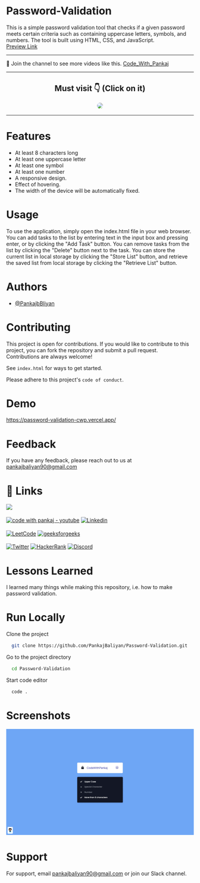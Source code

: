 # Password-Validation

This is a simple password validation tool that checks if a given password meets certain criteria such as containing uppercase letters, symbols, and numbers. The tool is built using HTML, CSS, and JavaScript. <br>
[Preview Link](#demo)



<hr>

💙 Join the channel to see more videos like this. [Code_With_Pankaj](https://www.youtube.com/c/CodeWithPankaj1?sub_confirmation=1)
<hr>

<div align=center>

## Must visit 👇 (Click on it)

[<img src="https://lh3.googleusercontent.com/3zkP2SYe7yYoKKe47bsNe44yTgb4Ukh__rBbwXwgkjNRe4PykGG409ozBxzxkrubV7zHKjfxq6y9ShogWtMBMPyB3jiNps91LoNH8A=s500" width="150" style="border-radius:10px">](https://www.youtube.com/c/CodeWithPankaj1?sub_confirmation=1)

</div>

<hr>

# Features

- At least 8 characters long
- At least one uppercase letter
- At least one symbol
- At least one number
- A responsive design.
- Effect of hovering.
- The width of the device will be automatically fixed.

# Usage
To use the application, simply open the index.html file in your web browser. You can add tasks to the list by entering text in the input box and pressing enter, or by clicking the "Add Task" button. You can remove tasks from the list by clicking the "Delete" button next to the task. You can store the current list in local storage by clicking the "Store List" button, and retrieve the saved list from local storage by clicking the "Retrieve List" button.

# Authors

- [@PankajbBliyan](https://www.github.com/pankajbaliyan)


# Contributing

This project is open for contributions. If you would like to contribute to this project, you can fork the repository and submit a pull request.<br>
Contributions are always welcome!

See `index.html` for ways to get started.

Please adhere to this project's `code of conduct`.

# Demo

https://password-validation-cwp.vercel.app/


# Feedback

If you have any feedback, please reach out to us at pankajbaliyan90@gmail.com


# 🔗 Links

[<img src="https://www.seekpng.com/png/detail/111-1112824_picture-my-portfolio-logo-png.png" width="150">](https://codewithpankaj.vercel.app)

<a href="https://www.youtube.com/c/codewithpankaj1?sub_confirmation=1" target="blank"><img align="center" src="https://img.shields.io/badge/YouTube-%23FF0000.svg?style=for-the-badge&logo=YouTube&logoColor=white" alt="code with pankaj - youtube" height="40"/></a>
<a href="https://linkedin.com/in/pankaj-kumar-90" target="blank"><img align="center" src="https://img.shields.io/badge/linkedin-%230077B5.svg?style=for-the-badge&logo=linkedin&logoColor=white" alt="Linkedin" height="40"/></a><br><br>
<a href="https://leetcode.com/pankajkumar90/" target="blank"><img align="center" src="https://img.shields.io/badge/LeetCode-000000?style=for-the-badge&logo=LeetCode&logoColor=#d16c06" alt="LeetCode" height="40"/></a>
<a href="https://auth.geeksforgeeks.org/user/im_pankaj/practice/" target="blank"><img align="center" src="https://img.shields.io/badge/GeeksforGeeks-gray?style=for-the-badge&logo=geeksforgeeks&logoColor=35914c" alt="geeksforgeeks" height="40"/></a><br><br>
<a href="https://twitter.com/_pankaj_kumar__" target="blank"><img align="center" src="https://img.shields.io/badge/Twitter-%231DA1F2.svg?style=for-the-badge&logo=Twitter&logoColor=white" alt="Twitter" height="40"/></a>
<a href="https://www.hackerrank.com/pankajbaliyan90" target="blank"><img align="center" src="https://img.shields.io/badge/-Hackerrank-2EC866?style=for-the-badge&logo=HackerRank&logoColor=white" alt="HackerRank" height="40"/></a>
<a href="https://discord.gg/qYz4cYc9zP" target="blank"><img align="center" src="https://img.shields.io/badge/Discord-5865F2?style=for-the-badge&logo=discord&logoColor=white" alt="Discord" height="40"/></a>


# Lessons Learned

I learned many things while making this repository, i.e. how to make password validation.
# Run Locally

Clone the project

```bash
  git clone https://github.com/PankajBaliyan/Password-Validation.git
```

Go to the project directory

```bash
  cd Password-Validation
```

Start code editor

```bash
  code .
```


# Screenshots

![App Screenshot](./preview.webp)


# Support

For support, email pankajbaliyan90@gmail.com or join our Slack channel.